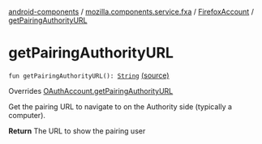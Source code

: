[android-components](../../index.md) / [mozilla.components.service.fxa](../index.md) / [FirefoxAccount](index.md) / [getPairingAuthorityURL](./get-pairing-authority-u-r-l.md)

# getPairingAuthorityURL

`fun getPairingAuthorityURL(): `[`String`](https://kotlinlang.org/api/latest/jvm/stdlib/kotlin/-string/index.html) [(source)](https://github.com/mozilla-mobile/android-components/blob/master/components/service/firefox-accounts/src/main/java/mozilla/components/service/fxa/FirefoxAccount.kt#L183)

Overrides [OAuthAccount.getPairingAuthorityURL](../../mozilla.components.concept.sync/-o-auth-account/get-pairing-authority-u-r-l.md)

Get the pairing URL to navigate to on the Authority side (typically a computer).

**Return**
The URL to show the pairing user

